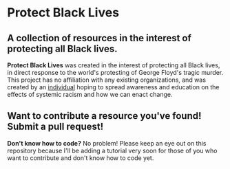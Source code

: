 # Protect Black Lives
## A collection of resources in the interest of protecting all Black lives.

**Protect Black Lives** was created in the interest of protecting all Black lives, in direct response to the world's
protesting of George Floyd's tragic murder. This project has no affiliation with any existing organizations, and was created by an [individual](https://github.com/emmy-html) hoping to spread awareness and education on the effects of systemic racism and how we can enact change.

## Want to contribute a resource you've found! Submit a pull request!

**Don't know how to code?** No problem! Please keep an eye out on this repository because I'll be adding a tutorial very soon for those of you who want to contribute and don't know how to code yet.